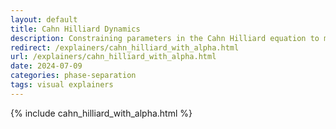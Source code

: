 ```yaml
---
layout: default
title: Cahn Hilliard Dynamics
description: Constraining parameters in the Cahn Hilliard equation to model biological condensates in mitosis.
redirect: /explainers/cahn_hilliard_with_alpha.html
url: /explainers/cahn_hilliard_with_alpha.html
date: 2024-07-09
categories: phase-separation
tags: visual explainers
---
```


<!-- Redirect to [webpage](https://smgroves.github.io/explainers/cahn_hilliard_with_alpha.html). -->

{% include cahn_hilliard_with_alpha.html %}
